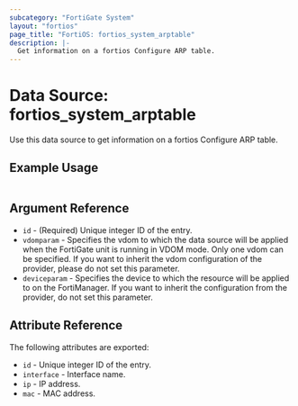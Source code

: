 ```yaml
---
subcategory: "FortiGate System"
layout: "fortios"
page_title: "FortiOS: fortios_system_arptable"
description: |-
  Get information on a fortios Configure ARP table.
---
```


# Data Source: fortios_system_arptable
Use this data source to get information on a fortios Configure ARP table.


## Example Usage

```hcl

```

## Argument Reference

* `id` - (Required) Unique integer ID of the entry.
* `vdomparam` - Specifies the vdom to which the data source will be applied when the FortiGate unit is running in VDOM mode. Only one vdom can be specified. If you want to inherit the vdom configuration of the provider, please do not set this parameter.
* `deviceparam` - Specifies the device to which the resource will be applied to on the FortiManager. If you want to inherit the configuration from the provider, do not set this parameter.

## Attribute Reference

The following attributes are exported:

* `id` - Unique integer ID of the entry.
* `interface` - Interface name.
* `ip` - IP address.
* `mac` - MAC address.
